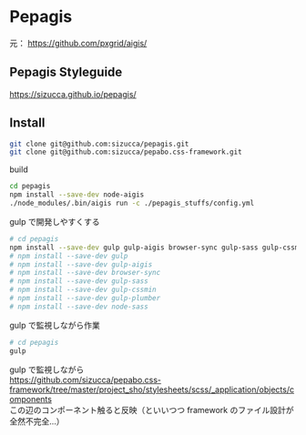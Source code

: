 # Pepagis

元：
https://github.com/pxgrid/aigis/

## Pepagis Styleguide

https://sizucca.github.io/pepagis/


## Install

```sh
git clone git@github.com:sizucca/pepagis.git
git clone git@github.com:sizucca/pepabo.css-framework.git
```

build

```sh
cd pepagis
npm install --save-dev node-aigis
./node_modules/.bin/aigis run -c ./pepagis_stuffs/config.yml
```

gulp で開発しやすくする

```sh
# cd pepagis
npm install --save-dev gulp gulp-aigis browser-sync gulp-sass gulp-cssmin gulp-plumber node-sass
# npm install --save-dev gulp
# npm install --save-dev gulp-aigis
# npm install --save-dev browser-sync
# npm install --save-dev gulp-sass
# npm install --save-dev gulp-cssmin
# npm install --save-dev gulp-plumber
# npm install --save-dev node-sass
```

gulp で監視しながら作業

```sh
# cd pepagis
gulp
```

gulp で監視しながら  
https://github.com/sizucca/pepabo.css-framework/tree/master/project_sho/stylesheets/scss/_application/objects/components  
この辺のコンポーネント触ると反映（といいつつ framework のファイル設計が全然不完全...）


